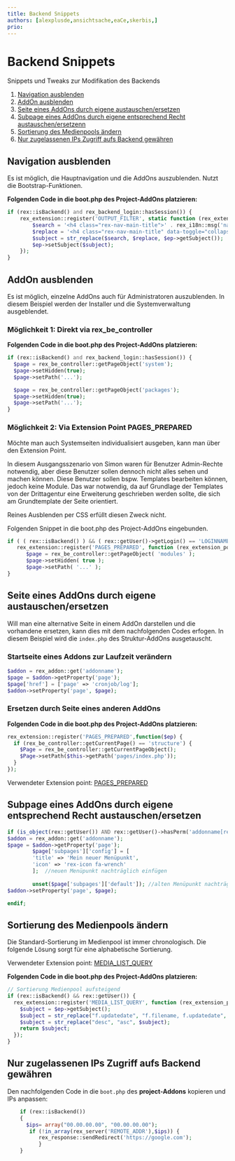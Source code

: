 ```yaml
---
title: Backend Snippets
authors: [alexplusde,ansichtsache,eaCe,skerbis,]
prio:
---
```


# Backend Snippets

Snippets und Tweaks zur Modifikation des Backends
1. [Navigation ausblenden](#navhide)
1. [AddOn ausblenden](#addonhide)
2. [Seite eines AddOns durch eigene austauschen/ersetzen](#replacepage)
3. [Subpage eines AddOns durch eigene entsprechend Recht austauschen/ersetzenn](#replacepage2)
4. [Sortierung des Medienpools ändern](#mediasort)
5. [Nur zugelassenen IPs Zugriff aufs Backend gewähren](#blockIP)


<a name="navhide"></a>
## Navigation ausblenden

Es ist möglich, die Hauptnavigation und die AddOns auszublenden. Nutzt die Bootstrap-Funktionen.

**Folgenden Code in die boot.php des Project-AddOns platzieren:**

```php
if (rex::isBackend() and rex_backend_login::hasSession()) {
    rex_extension::register('OUTPUT_FILTER', static function (rex_extension_point $ep) {
        $search = '<h4 class="rex-nav-main-title">' . rex_i18n::msg('navigation_addons') . '</h4>' . "\n        " . '<ul class="rex-nav-main-list nav nav-pills nav-stacked">';
        $replace = '<h4 class="rex-nav-main-title" data-toggle="collapse" data-target="#'.rex_i18n::msg('navigation_addons').'" style="cursor: pointer;" onclick="$(\'#collapsed-chevron\').toggleClass(\'fa-rotate-180\')">'.rex_i18n::msg('navigation_addons').'<i class="fa fa-chevron-circle-down pull-right" id="collapsed-chevron"></i></h4><ul class="rex-nav-main-list nav nav-pills nav-stacked collapse" id="'.rex_i18n::msg('navigation_addons').'">';
        $subject = str_replace($search, $replace, $ep->getSubject());
        $ep->setSubject($subject);
    });
}
```

<a name="addonhide"></a>
## AddOn ausblenden

Es ist möglich, einzelne AddOns auch für Administratoren auszublenden. In diesem Beispiel werden der Installer und die Systemverwaltung ausgeblendet.

### Möglichkeit 1: Direkt via rex_be_controller

**Folgenden Code in die boot.php des Project-AddOns platzieren:**

```php
if (rex::isBackend() and rex_backend_login::hasSession()) {
  $page = rex_be_controller::getPageObject('system');
  $page->setHidden(true);
  $page->setPath('...');

  $page = rex_be_controller::getPageObject('packages');
  $page->setHidden(true);
  $page->setPath('...');
}
```

### Möglichkeit 2: Via Extension Point PAGES_PREPARED

Möchte man auch Systemseiten individualisiert ausgeben, kann man über den Extension Point.

In diesem Ausgangsszenario von Simon waren für Benutzer Admin-Rechte notwendig, aber diese Benutzer sollen dennoch nicht alles sehen und machen können. Diese Benutzer sollen bspw. Templates bearbeiten können, jedoch keine Module. Das war notwendig, da auf Grundlage der Templates von der Drittagentur eine Erweiterung geschrieben werden sollte, die sich am Grundtemplate der Seite orientiert.

Reines Ausblenden per CSS erfüllt diesen Zweck nicht.

Folgenden Snippet in die boot.php des Project-AddOns eingebunden.

```php
if ( ( rex::isBackend() ) && ( rex::getUser()->getLogin() == 'LOGINNAME' ) ) {
   rex_extension::register('PAGES_PREPARED', function (rex_extension_point $ep) {
      $page = rex_be_controller::getPageObject( 'modules' );
      $page->setHidden( true );
      $page->setPath( '...' );
}
```

<a name="replacepage"></a>
## Seite eines AddOns durch eigene austauschen/ersetzen

Will man eine alternative Seite in einem AddOn darstellen und die vorhandene ersetzen, kann dies mit dem nachfolgenden Codes erfogen. In diesem Beispiel wird die `index.php` des Struktur-AddOns ausgetauscht. 

### Startseite eines Addons zur Laufzeit verändern

```php 
$addon = rex_addon::get('addonname');
$page = $addon->getProperty('page');
$page['href'] = ['page' => 'cronjob/log'];
$addon->setProperty('page', $page);
```


### Ersetzen durch Seite eines anderen AddOns 

**Folgenden Code in die boot.php des Project-AddOns platzieren:**

```php
rex_extension::register('PAGES_PREPARED',function($ep) {
  if (rex_be_controller::getCurrentPage() == 'structure') {
    $Page = rex_be_controller::getCurrentPageObject();
    $Page->setPath($this->getPath('pages/index.php'));
  }
});
```
Verwendeter Extension point: [PAGES_PREPARED](https://github.com/redaxo/redaxo/blob/591146a1dc60e8aacefd58dc9b7e9c307c0983b9/redaxo/src/core/backend.php#L132)


<a name="replacepage2"></a>
## Subpage eines AddOns durch eigene entsprechend Recht austauschen/ersetzen

```php
if (is_object(rex::getUser()) AND rex::getUser()->hasPerm('addonname[recht]') AND !rex::getUser()->isAdmin()):
$addon = rex_addon::get('addonname');
$page = $addon->getProperty('page');
        $page['subpages']['config'] = [
        'title' => 'Mein neuer Menüpunkt', 
        'icon' => 'rex-icon fa-wrench'
        ];  //neuen Menüpunkt nachträglich einfügen
        
        unset($page['subpages']['default']); //alten Menüpunkt nachträglich entfernen
$addon->setProperty('page', $page);

endif;
```

<a name="mediasort"></a>
## Sortierung des Medienpools ändern

Die Standard-Sortierung im Medienpool ist immer chronologisch. Die folgende Lösung sorgt für eine alphabetische Sortierung. 

Verwendeter Extension point: [MEDIA_LIST_QUERY](https://github.com/redaxo/redaxo/blob/0b624db20ce0baab171ff054d975645e22eceed8/redaxo/src/addons/mediapool/pages/media.php#L637-L642)

**Folgenden Code in die boot.php des Project-AddOns platzieren:**

```php
// Sortierung Medienpool aufsteigend
if (rex::isBackend() && rex::getUser()) {
  rex_extension::register('MEDIA_LIST_QUERY', function (rex_extension_point $ep) {
    $subject = $ep->getSubject();
    $subject = str_replace("f.updatedate", "f.filename, f.updatedate", $subject);
    $subject = str_replace("desc", "asc", $subject);
    return $subject;
  });
}
```

<a name="blockIP"></a>

## Nur zugelassenen IPs Zugriff aufs Backend gewähren

Den nachfolgenden Code in die `boot.php` des **project-Addons** kopieren und IPs anpassen: 

```php
	if (rex::isBackend())
	{
	  $ips= array("00.00.00.00", "00.00.00.00");	
	   if (!in_array(rex_server('REMOTE_ADDR'),$ips)) {
	      rex_response::sendRedirect('https://google.com');
	      }
	}
```
